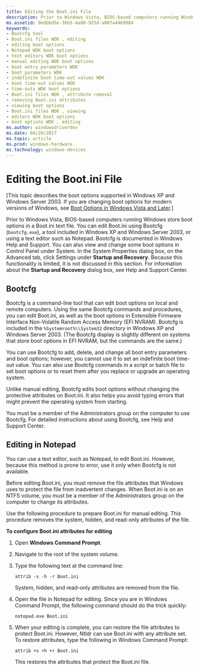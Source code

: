 ```yaml
---
title: Editing the Boot.ini File
description: Prior to Windows Vista, BIOS-based computers running Windows store boot options in a Boot.ini text file.
ms.assetid: 9edbbd5e-36b5-4a80-925d-a007a4469984
keywords:
- Bootcfg tool
- Boot.ini files WDK , editing
- editing boot options
- Notepad WDK boot options
- text editors WDK boot options
- manual editing WDK boot options
- boot entry parameters WDK
- boot parameters WDK
- indefinite boot time-out values WDK
- boot time-out values WDK
- time-outs WDK boot options
- Boot.ini files WDK , attribute removal
- removing Boot.ini attributes
- viewing boot options
- Boot.ini files WDK , viewing
- editors WDK boot options
- boot options WDK , editing
ms.author: windowsdriverdev
ms.date: 04/20/2017
ms.topic: article
ms.prod: windows-hardware
ms.technology: windows-devices
---
```


# Editing the Boot.ini File


\[This topic describes the boot options supported in Windows XP and Windows Server 2003. If you are changing boot options for modern versions of Windows, see [Boot Options in Windows Vista and Later](boot-options-in-windows-vista-and-later.md).\]

Prior to Windows Vista, BIOS-based computers running Windows store boot options in a Boot.ini text file. You can edit Boot.ini using Bootcfg (`bootcfg.exe`), a tool included in Windows XP and Windows Server 2003, or using a text editor such as Notepad. Bootcfg is documented in Windows Help and Support. You can also view and change some boot options in Control Panel under System. In the System Properties dialog box, on the Advanced tab, click Settings under **Startup and Recovery**. Because this functionality is limited, it is not discussed in this section. For information about the **Startup and Recovery** dialog box, see Help and Support Center.

## <span id="bootcfg"></span><span id="BOOTCFG"></span>Bootcfg

Bootcfg is a command-line tool that can edit boot options on local and remote computers. Using the same Bootcfg commands and procedures, you can edit Boot.ini, as well as the boot options in Extensible Firmware Interface Non-Volatile Random Access Memory (EFI NVRAM). Bootcfg is included in the `%Systemroot%\\System32` directory in Windows XP and Windows Server 2003. (The Bootcfg display is slightly different on systems that store boot options in EFI NVRAM, but the commands are the same.)

You can use Bootcfg to add, delete, and change all boot entry parameters and boot options; however, you cannot use it to set an indefinite boot time-out value. You can also use Bootcfg commands in a script or batch file to set boot options or to reset them after you replace or upgrade an operating system.

Unlike manual editing, Bootcfg edits boot options without changing the protective attributes on Boot.ini. It also helps you avoid typing errors that might prevent the operating system from starting.

You must be a member of the Administrators group on the computer to use Bootcfg. For detailed instructions about using Bootcfg, see Help and Support Center.

## <span id="editing_in_notepad"></span><span id="EDITING_IN_NOTEPAD"></span>Editing in Notepad

You can use a text editor, such as Notepad, to edit Boot.ini. However, because this method is prone to error, use it only when Bootcfg is not available.

Before editing Boot.ini, you must remove the file attributes that Windows uses to protect the file from inadvertent changes. When Boot.ini is on an NTFS volume, you must be a member of the Administrators group on the computer to change its attributes.

Use the following procedure to prepare Boot.ini for manual editing. This procedure removes the system, hidden, and read-only attributes of the file.

**To configure Boot.ini attributes for editing**

1.  Open **Windows Command Prompt**. 

2.  Navigate to the root of the system volume.

3.  Type the following text at the command line:

    ```
    attrib -s -h -r Boot.ini
    ```

    System, hidden, and read-only attributes are removed from the file.
    
4.  Open the file in Notepad for editing. Since you are in Windows Command Prompt, the following command should do the trick quickly:

    ```
    notepad.exe Boot.ini
    ```

5.  When your editing is complete, you can restore the file attributes to protect Boot.ini. However, Ntldr can use Boot.ini with any attribute set. To restore attributes, type the following in Windows Command Prompt:

    ```
    attrib +s +h +r Boot.ini
    ```

    This restores the attributes that protect the Boot.ini file.
